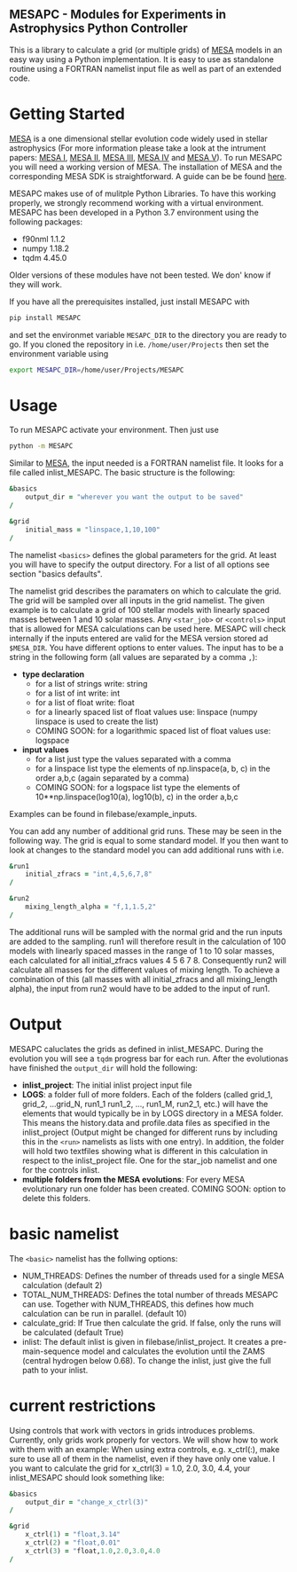  ## MESAPC - Modules for Experiments in Astrophysics Python Controller
 
This is a library to calculate a grid (or multiple grids) of [MESA](http://mesa.sourceforge.net/) models in an easy way using a Python implementation. It is easy to use as standalone routine using a FORTRAN namelist input file as well as part of an extended code.

# Getting Started

[MESA](http://mesa.sourceforge.net/) is a one dimensional stellar evolution code widely used in stellar astrophysics (For more information please take a look at the intrument papers: [MESA I](https://ui.adsabs.harvard.edu/abs/2011ApJS..192....3P/abstract), [MESA II](https://ui.adsabs.harvard.edu/abs/2013ApJS..208....4P/abstract), [MESA III](https://ui.adsabs.harvard.edu/abs/2015ApJS..220...15P/abstract), [MESA IV](https://ui.adsabs.harvard.edu/abs/2018ApJS..234...34P/abstract) and [MESA V](https://ui.adsabs.harvard.edu/abs/2019ApJS..243...10P/abstract)). To run MESAPC you will need a working version of MESA. The installation of MESA and the corresponding MESA SDK is straightforward. A guide can be be found [here](http://mesa.sourceforge.net/prereqs.html). 

MESAPC makes use of of mulitple Python Libraries. To have this working properly, we strongly recommend working with a virtual environment. MESAPC has been developed in a Python 3.7 environment using the following packages:
* f90nml 1.1.2
* numpy 1.18.2
* tqdm 4.45.0

Older versions of these modules have not been tested. We don' know if they will work. 


If you have all the prerequisites installed, just install MESAPC with
```bash
pip install MESAPC
``` 

and set the environmet variable `MESAPC_DIR` to the directory you are ready to go. If you cloned the repository in i.e. `/home/user/Projects` then set the environment variable using
```bash
export MESAPC_DIR=/home/user/Projects/MESAPC
``` 

# Usage
To run MESAPC activate your environment. Then just use 
```bash
python -m MESAPC
``` 
Similar to [MESA](http://mesa.sourceforge.net/), the input needed is a FORTRAN namelist file. It looks for a file called inlist_MESAPC. The basic structure is the following:


```fortran
&basics
    output_dir = "wherever you want the output to be saved"
/

&grid
    initial_mass = "linspace,1,10,100"
/

``` 

The namelist `<basics>` defines the global parameters for the grid. At least you will have to specify the output directory. For a list of all options see section "basics defaults".

The namelist grid describes the paramaters on which to calculate the grid. The grid will be sampled over all inputs in the grid namelist. The given example is to calculate a grid of 100 stellar models with linearly spaced masses between 1 and 10 solar masses. Any `<star_job>` or `<controls>` input that is allowed for MESA calculations can be used here. MESAPC will check internally if the inputs entered are valid for the MESA version stored ad `$MESA_DIR`. You have different options to enter values. The input has to be a string in the following form (all values are separated by a comma `,`):
* **type declaration**
     * for a list of strings write: string
     * for a list of int write: int
     * for a list of float write: float
     * for a linearly spaced list of float values use: linspace (numpy linspace is used to create the list)
     * COMING SOON: for a logarithmic spaced list of float values use: logspace
* **input values**
     * for a list just type the values separated with a comma
     * for a linspace list type the elements of np.linspace(a, b, c) in the order a,b,c (again separated by a comma)
     * COMING SOON: for a logspace list type the elements of 10**np.linspace(log10(a), log10(b), c) in the order a,b,c
 
Examples can be found in filebase/example_inputs.

You can add any number of additional grid runs. These may be seen in the following way. The grid is equal to some standard model. If you then want to look at changes to the standard model you can add additional runs with i.e.

```fortran
&run1
    initial_zfracs = "int,4,5,6,7,8"
/

&run2
    mixing_length_alpha = "f,1,1.5,2"
/

``` 

The additional runs will be sampled with the normal grid and the run inputs are added to the sampling. run1 will therefore result in the calculation of 100 models with linearly spaced masses in the range of 1 to 10 solar masses, each calculated for all initial_zfracs values 4 5 6 7 8. Consequently run2 will calculate all masses for the different values of mixing length. To achieve a combination of this (all masses with all initial_zfracs and all mixing_length alpha), the input from run2 would have to be added to the input of run1.

# Output
MESAPC caluclates the grids as defined in inlist_MESAPC. During the evolution you will see a `tqdm` progress bar for each run. After the evolutionas have finished the `output_dir` will hold the following:
* **inlist_project**: The initial inlist project input file
* **LOGS**: a folder full of more folders. Each of the folders (called grid_1, grid_2, ...grid_N, run1_1 run1_2, ..., run1_M, run2_1, etc.) will have the elements that would typically be in by LOGS directory in a MESA folder. This means the history.data and profile.data files as specified in the inlist_project (Output might be changed for different runs by including this in the `<run>` namelists as lists with one entry). In addition, the folder will hold two textfiles showing what is different in this calculation in respect to the inlist_project file. One for the star_job namelist and one for the controls inlist.
* **multiple folders from the MESA evolutions**: For every MESA evolutionary run one folder has been created. COMING SOON: option to delete this folders.

# basic namelist
The `<basic>` namelist has the follwing options:
* NUM_THREADS: Defines the number of threads used for a single MESA calculation (default 2)
* TOTAL_NUM_THREADS: Defines the total number of threads MESAPC can use. Together with NUM_THREADS, this defines how much calculation can be run in parallel. (default 10)
* calculate_grid: If True then calculate the grid. If false, only the runs will be calculated (default True)
* inlist: The default inlist is given in filebase/inlist_project. It creates a pre-main-sequence model and calculates the evolution until the ZAMS (central hydrogen below 0.68). To change the inlist, just give the full path to your inlist. 

# current restrictions
Using controls that work with vectors in grids introduces problems. Currently, only grids work properly for vectors. We will show how to work with them with an example: 
When using extra controls, e.g. x_ctrl(:), make sure to use all of them in the namelist, even if they have only one value. I you want to calculate the grid for x_ctrl(3) = 1.0, 2.0, 3.0, 4.4, your inlist_MESAPC should look something like:

```fortran
&basics
    output_dir = "change_x_ctrl(3)"
/

&grid
    x_ctrl(1) = "float,3.14"
    x_ctrl(2) = "float,0.01"
    x_ctrl(3) = "float,1.0,2.0,3.0,4.0
/

``` 

